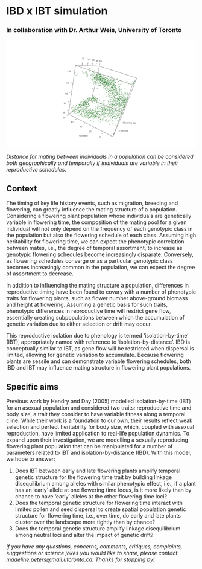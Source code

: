 # IBD x IBT simulation

### In collaboration with Dr. Arthur Weis, University of Toronto

![](https://github.com/madelineapeters/stunning-figures/blob/master/cube.png)

_Distance for mating between individuals in a population can be considered both geographically and temporally if individuals are variable in their reproductive schedules._

## Context 
The timing of key life history events, such as migration, breeding and flowering, can greatly influence the mating structure of a population. Considering a flowering plant population whose individuals are genetically variable in flowering time, the composition of the mating pool for a given individual will not only depend on the frequency of each genotypic class in the population but also the flowering schedule of each class. Assuming high heritability for flowering time, we can expect the phenotypic correlation between mates, i.e., the degree of temporal assortment, to increase as genotypic flowering schedules become increasingly disparate. Conversely, as flowering schedules converge or as a particular genotypic class becomes increasingly common in the population, we can expect the degree of assortment to decrease.

In addition to influencing the mating structure a population, differences in reproductive timing have been found to covary with a number of phenotypic traits for flowering plants, such as flower number above-ground biomass and height at flowering. Assuming a genetic basis for such traits, phenotypic differences in reproductive time will restrict gene flow, essentially creating subpopulations between which the accumulation of genetic variation due to either selection or drift may occur.

This reproductive isolation due to phenology is termed ‘isolation-by-time’ (IBT), appropriately named with reference to ‘isolation-by-distance’. IBD is conceptually similar to IBT, as gene flow will be restricted when dispersal is limited, allowing for genetic variation to accumulate. Because flowering plants are sessile and can demonstrate variable flowering schedules, both IBD and IBT may influence mating structure in flowering plant populations.

## Specific aims
Previous work by Hendry and Day (2005) modelled isolation-by-time (IBT)  for an asexual population and considered two traits: reproductive time and body size, a trait they consider to have variable fitness along a temporal cline. While their work is a foundation to our own, their results reflect weak selection and perfect heritability for body size, which, coupled with asexual reproduction, have limited application to real-life population dynamics. To expand upon their investigation, we are modelling a sexually reproducing flowering plant population that can be manipulated for a number of parameters related to IBT and isolation-by-distance (IBD). With this model, we hope to answer:

1. Does IBT between early and late flowering plants amplify temporal genetic structure for the flowering time trait by building linkage disequilibrium among alleles with similar phenotypic effect, i.e., if a plant has an ‘early’ allele at one flowering time locus, is it more likely than by chance to have ‘early’ alleles at the other flowering time loci?
2. Does the temporal genetic structure for flowering time interact with limited pollen and seed dispersal to create spatial population genetic structure for flowering time, i.e., over time, do early and late plants cluster over the landscape more tightly than by chance?
3. Does the temporal genetic structure amplify linkage disequilibrium among neutral loci and alter the impact of genetic drift?

_If you have any questions, concerns, comments, critiques, complaints, suggestions or science jokes you would like to share, please contact madeline.peters@mail.utoronto.ca. Thanks for stopping by!_
